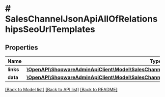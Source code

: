 # # SalesChannelJsonApiAllOfRelationshipsSeoUrlTemplates

## Properties

Name | Type | Description | Notes
------------ | ------------- | ------------- | -------------
**links** | [**\OpenAPI\ShopwareAdminApiClient\Model\SalesChannelJsonApiAllOfRelationshipsSeoUrlTemplatesLinks**](SalesChannelJsonApiAllOfRelationshipsSeoUrlTemplatesLinks.md) |  | [optional]
**data** | [**\OpenAPI\ShopwareAdminApiClient\Model\SalesChannelJsonApiAllOfRelationshipsSeoUrlTemplatesData[]**](SalesChannelJsonApiAllOfRelationshipsSeoUrlTemplatesData.md) |  | [optional]

[[Back to Model list]](../../README.md#models) [[Back to API list]](../../README.md#endpoints) [[Back to README]](../../README.md)
